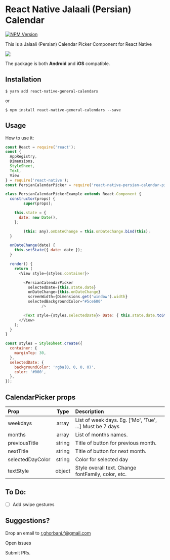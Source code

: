 # React Native Jalaali (Persian) Calendar
[![NPM Version](https://img.shields.io/npm/v/react-native-persian-calendar-picker.svg?style=flat)](https://www.npmjs.com/package/react-native-persian-calendar-picker)

This is a Jalaali (Persian) Calendar Picker Component for React Native


<kbd>
  <img src="https://github.com/rghorbani/react-native-persian-calendar-picker/blob/master/demo/demo.png?raw=true">
</kbd>


The package is both **Android** and **iOS** compatible.

## Installation

`$ yarn add react-native-general-calendars`

or

`$ npm install react-native-general-calendars --save`

## Usage

How to use it:
```js
const React = require('react');
const {
  AppRegistry,
  Dimensions,
  StyleSheet,
  Text,
  View
} = require('react-native');
const PersianCalendarPicker = require('react-native-persian-calendar-picker');

class PersianCalendarPickerExample extends React.Component {
  constructor(props) {
		super(props);

    this.state = {
      date: new Date(),
    };

		(this: any).onDateChange = this.onDateChange.bind(this);
  }

  onDateChange(date) {
    this.setState({ date: date });
  }

  render() {
    return (
      <View style={styles.container}>

        <PersianCalendarPicker
          selectedDate={this.state.date}
          onDateChange={this.onDateChange}
          screenWidth={Dimensions.get('window').width}
          selectedBackgroundColor="#5ce600"
				/>

        <Text style={styles.selectedDate}> Date: { this.state.date.toString() } </Text>
      </View>
    );
  }
}

const styles = StyleSheet.create({
  container: {
    marginTop: 30,
  },
  selectedDate: {
    backgroundColor: 'rgba(0, 0, 0, 0)',
    color: '#000',
  },
});
```
## CalendarPicker props
| Prop | Type | Description |
:------------ |:---------------:| :-----|
| weekdays | array | List of week days. Eg. ['Mo', 'Tue', ...] Must be 7 days |
| months | array | List of months names. |
| previousTitle | string | Title of button for previous month. |
| nextTitle | string | Title of button for next month. |
| selectedDayColor | string | Color for selected day |
| textStyle | object | Style overall text. Change fontFamily, color, etc. |


## To Do:

- [ ] Add swipe gestures

## Suggestions?

Drop an email to r.ghorbani.f@gmail.com

Open issues

Submit PRs.
